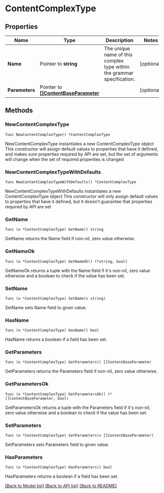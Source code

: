 # ContentComplexType

## Properties

Name | Type | Description | Notes
------------ | ------------- | ------------- | -------------
**Name** | Pointer to **string** | The unique name of this complex type within the grammar specification. | [optional] 
**Parameters** | Pointer to [**[]ContentBaseParameter**](content.BaseParameter.md) |  | [optional] 

## Methods

### NewContentComplexType

`func NewContentComplexType() *ContentComplexType`

NewContentComplexType instantiates a new ContentComplexType object
This constructor will assign default values to properties that have it defined,
and makes sure properties required by API are set, but the set of arguments
will change when the set of required properties is changed

### NewContentComplexTypeWithDefaults

`func NewContentComplexTypeWithDefaults() *ContentComplexType`

NewContentComplexTypeWithDefaults instantiates a new ContentComplexType object
This constructor will only assign default values to properties that have it defined,
but it doesn't guarantee that properties required by API are set

### GetName

`func (o *ContentComplexType) GetName() string`

GetName returns the Name field if non-nil, zero value otherwise.

### GetNameOk

`func (o *ContentComplexType) GetNameOk() (*string, bool)`

GetNameOk returns a tuple with the Name field if it's non-nil, zero value otherwise
and a boolean to check if the value has been set.

### SetName

`func (o *ContentComplexType) SetName(v string)`

SetName sets Name field to given value.

### HasName

`func (o *ContentComplexType) HasName() bool`

HasName returns a boolean if a field has been set.

### GetParameters

`func (o *ContentComplexType) GetParameters() []ContentBaseParameter`

GetParameters returns the Parameters field if non-nil, zero value otherwise.

### GetParametersOk

`func (o *ContentComplexType) GetParametersOk() (*[]ContentBaseParameter, bool)`

GetParametersOk returns a tuple with the Parameters field if it's non-nil, zero value otherwise
and a boolean to check if the value has been set.

### SetParameters

`func (o *ContentComplexType) SetParameters(v []ContentBaseParameter)`

SetParameters sets Parameters field to given value.

### HasParameters

`func (o *ContentComplexType) HasParameters() bool`

HasParameters returns a boolean if a field has been set.


[[Back to Model list]](../README.md#documentation-for-models) [[Back to API list]](../README.md#documentation-for-api-endpoints) [[Back to README]](../README.md)


